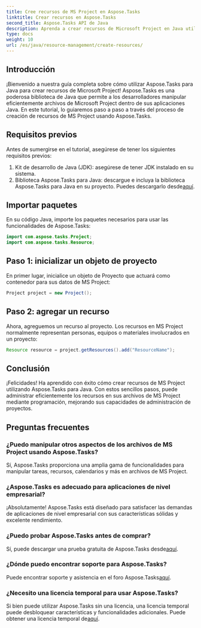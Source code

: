 ```yaml
---
title: Cree recursos de MS Project en Aspose.Tasks
linktitle: Crear recursos en Aspose.Tasks
second_title: Aspose.Tasks API de Java
description: Aprenda a crear recursos de Microsoft Project en Java utilizando la biblioteca Aspose.Tasks. Guía paso a paso para una gestión eficiente de los recursos.
type: docs
weight: 10
url: /es/java/resource-management/create-resources/
---
```

## Introducción
¡Bienvenido a nuestra guía completa sobre cómo utilizar Aspose.Tasks para Java para crear recursos de Microsoft Project! Aspose.Tasks es una poderosa biblioteca de Java que permite a los desarrolladores manipular eficientemente archivos de Microsoft Project dentro de sus aplicaciones Java. En este tutorial, lo guiaremos paso a paso a través del proceso de creación de recursos de MS Project usando Aspose.Tasks.
## Requisitos previos
Antes de sumergirse en el tutorial, asegúrese de tener los siguientes requisitos previos:
1. Kit de desarrollo de Java (JDK): asegúrese de tener JDK instalado en su sistema.
2.  Biblioteca Aspose.Tasks para Java: descargue e incluya la biblioteca Aspose.Tasks para Java en su proyecto. Puedes descargarlo desde[aquí](https://releases.aspose.com/tasks/java/).

## Importar paquetes
En su código Java, importe los paquetes necesarios para usar las funcionalidades de Aspose.Tasks:
```java
import com.aspose.tasks.Project;
import com.aspose.tasks.Resource;
```

## Paso 1: inicializar un objeto de proyecto
En primer lugar, inicialice un objeto de Proyecto que actuará como contenedor para sus datos de MS Project:
```java
Project project = new Project();
```
## Paso 2: agregar un recurso
Ahora, agreguemos un recurso al proyecto. Los recursos en MS Project normalmente representan personas, equipos o materiales involucrados en un proyecto:
```java
Resource resource = project.getResources().add("ResourceName");
```

## Conclusión
¡Felicidades! Ha aprendido con éxito cómo crear recursos de MS Project utilizando Aspose.Tasks para Java. Con estos sencillos pasos, puede administrar eficientemente los recursos en sus archivos de MS Project mediante programación, mejorando sus capacidades de administración de proyectos.
## Preguntas frecuentes
### ¿Puedo manipular otros aspectos de los archivos de MS Project usando Aspose.Tasks?
Sí, Aspose.Tasks proporciona una amplia gama de funcionalidades para manipular tareas, recursos, calendarios y más en archivos de MS Project.
### ¿Aspose.Tasks es adecuado para aplicaciones de nivel empresarial?
¡Absolutamente! Aspose.Tasks está diseñado para satisfacer las demandas de aplicaciones de nivel empresarial con sus características sólidas y excelente rendimiento.
### ¿Puedo probar Aspose.Tasks antes de comprar?
 Sí, puede descargar una prueba gratuita de Aspose.Tasks desde[aquí](https://releases.aspose.com/).
### ¿Dónde puedo encontrar soporte para Aspose.Tasks?
Puede encontrar soporte y asistencia en el foro Aspose.Tasks[aquí](https://forum.aspose.com/c/tasks/15).
### ¿Necesito una licencia temporal para usar Aspose.Tasks?
 Si bien puede utilizar Aspose.Tasks sin una licencia, una licencia temporal puede desbloquear características y funcionalidades adicionales. Puede obtener una licencia temporal de[aquí](https://purchase.aspose.com/temporary-license/).